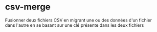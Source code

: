 # csv-merge
Fusionner deux fichiers CSV en migrant une ou des données d'un fichier dans l'autre en se basant sur une clé présente dans les deux fichiers
